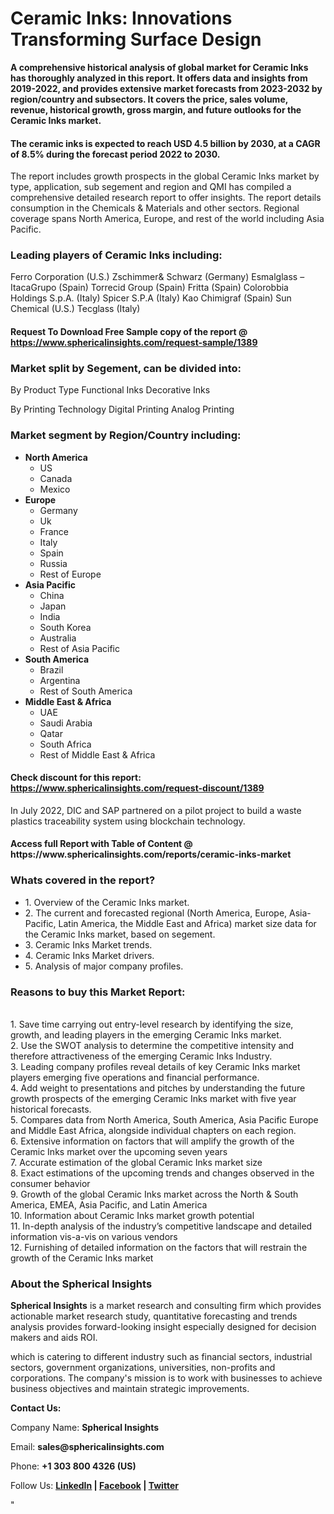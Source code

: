 <h1><strong>Ceramic Inks: Innovations Transforming Surface Design</strong></h1>
<p><strong>A comprehensive historical analysis of global market for Ceramic Inks has thoroughly analyzed in this report. It offers data and insights from 2019-2022, and provides extensive market forecasts from 2023-2032 by region/country and subsectors. It covers the price, sales volume, revenue, historical growth, gross margin, and future outlooks for the Ceramic Inks market.</strong></p>
<h4><strong>The ceramic inks is expected to reach USD 4.5 billion by 2030, at a CAGR of 8.5% during the forecast period 2022 to 2030.</strong></h4>
<p>The report includes growth prospects in the global Ceramic Inks market by type, application, sub segement and region and QMI has compiled a comprehensive detailed research report to offer insights. The report details consumption in the Chemicals &amp; Materials and other sectors. Regional coverage spans North America, Europe, and rest of the world including Asia Pacific.</p>
<h3><strong>Leading players of Ceramic Inks including:</strong></h3>
<p>Ferro Corporation (U.S.) Zschimmer&amp; Schwarz (Germany) Esmalglass &ndash; ItacaGrupo (Spain) Torrecid Group (Spain) Fritta (Spain) Colorobbia Holdings S.p.A. (Italy) Spicer S.P.A (Italy) Kao Chimigraf (Spain) Sun Chemical (U.S.) Tecglass (Italy)</p>
<h4>Request To Download Free Sample copy of the report @ <a href="https://www.sphericalinsights.com/request-sample/1389">https://www.sphericalinsights.com/request-sample/1389</a></h4>
<h3><strong>Market split by Segement, can be divided into:</strong></h3>
<p>By Product Type Functional Inks Decorative Inks</p>
<p>By Printing Technology Digital Printing Analog Printing</p>
<h3><strong>Market segment by Region/Country including:</strong></h3>
<ul>
<li><strong>North America</strong>
<ul>
<li>US</li>
<li>Canada</li>
<li>Mexico</li>
</ul>
</li>
<li><strong>Europe</strong>
<ul>
<li>Germany</li>
<li>Uk</li>
<li>France</li>
<li>Italy</li>
<li>Spain</li>
<li>Russia</li>
<li>Rest of Europe</li>
</ul>
</li>
<li><strong>Asia Pacific</strong>
<ul>
<li>China</li>
<li>Japan</li>
<li>India</li>
<li>South Korea</li>
<li>Australia</li>
<li>Rest of Asia Pacific</li>
</ul>
</li>
<li><strong>South America</strong>
<ul>
<li>Brazil</li>
<li>Argentina</li>
<li>Rest of South America</li>
</ul>
</li>
<li><strong>Middle East &amp; Africa</strong>
<ul>
<li>UAE</li>
<li>Saudi Arabia</li>
<li>Qatar</li>
<li>South Africa</li>
<li>Rest of Middle East &amp; Africa</li>
</ul>
</li>
</ul>
<h4>Check discount for this report: <a href="https://www.sphericalinsights.com/request-discount/1389">https://www.sphericalinsights.com/request-discount/1389</a></h4>
<p>In July 2022, DIC and SAP partnered on a pilot project to build a waste plastics traceability system using blockchain technology.</p>
<h4>Access full Report with Table of Content @ <a>https://www.sphericalinsights.com/reports/ceramic-inks-market</a></h4>
<h3><strong>Whats covered in the report?</strong></h3>
<ul>
<li>1. Overview of the Ceramic Inks market.</li>
<li>2. The current and forecasted regional (North America, Europe, Asia-Pacific, Latin America, the Middle East and Africa) market size data for the Ceramic Inks market, based on segement.</li>
<li>3. Ceramic Inks Market trends.</li>
<li>4. Ceramic Inks Market drivers.</li>
<li>5. Analysis of major company profiles.</li>
</ul>
<h3><strong>Reasons to buy this Market Report:</strong></h3>
<p><br /> 1. Save time carrying out entry-level research by identifying the size, growth, and leading players in the emerging Ceramic Inks market.<br /> 2. Use the SWOT analysis to determine the competitive intensity and therefore attractiveness of the emerging Ceramic Inks Industry.<br /> 3. Leading company profiles reveal details of key Ceramic Inks market players emerging five operations and financial performance.<br /> 4. Add weight to presentations and pitches by understanding the future growth prospects of the emerging Ceramic Inks market with five year historical forecasts.<br /> 5. Compares data from North America, South America, Asia Pacific Europe and Middle East Africa, alongside individual chapters on each region.<br /> 6. Extensive information on factors that will amplify the growth of the Ceramic Inks market over the upcoming seven years<br /> 7. Accurate estimation of the global Ceramic Inks market size <br /> 8. Exact estimations of the upcoming trends and changes observed in the consumer behavior <br /> 9. Growth of the global Ceramic Inks market across the North &amp; South America, EMEA, Asia Pacific, and Latin America<br /> 10. Information about Ceramic Inks market growth potential<br /> 11. In-depth analysis of the industry&rsquo;s competitive landscape and detailed information vis-a-vis on various vendors<br /> 12. Furnishing of detailed information on the factors that will restrain the growth of the Ceramic Inks market</p>
<h3><strong>About the Spherical Insights</strong></h3>
<p><strong>Spherical Insights</strong> is a market research and consulting firm which provides actionable market research study, quantitative forecasting and trends analysis provides forward-looking insight especially designed for decision makers and aids ROI.</p>
<p>which is catering to different industry such as financial sectors, industrial sectors, government organizations, universities, non-profits and corporations. The company's mission is to work with businesses to achieve business objectives and maintain strategic improvements.</p>
<p><strong>Contact Us:</strong></p>
<p>Company Name: <strong>Spherical Insights</strong></p>
<p>Email: <strong>sales@sphericalinsights.com</strong></p>
<p>Phone: <strong>+1 303 800 4326 (US)</strong></p>
<p>Follow Us: <strong><a href="https://www.linkedin.com/company/spherical-insight/"><u>LinkedIn</u></a> | <a href="https://www.facebook.com/sphericalinsights22"><u>Facebook</u></a> | <a href="https://twitter.com/SInsights_US"><u>Twitter</u></a></strong></p>
<p>"</p>
